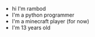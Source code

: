 - hi I'm rambod
- I'm a python programmer
- I'm a minecraft player (for now)
- I'm 13 years old
<!---
rambodi89/rambodi89 is a ✨ special ✨ repository because its `README.md` (this file) appears on your GitHub profile.
You can click the Preview link to take a look at your changes.
--->
